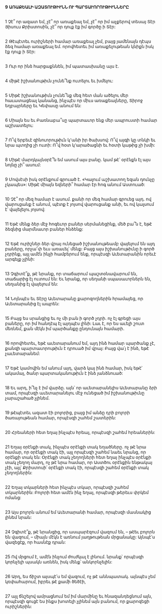**9 ԱՌԱՔԵԱԼԻ ԱԶԱՏՈՒԹԻՒՆՆ ՈՒ ՊԱՐՏԱՒՈՐՈՒԹԻՒՆՆԵՐԸ**

\
1 Չէ՞ որ ազատ եմ, չէ՞ որ առաքեալ եմ, չէ՞ որ իմ աչքերով տեսայ Տէր Յիսուս Քրիստոսին, չէ՞ որ դուք էք իմ գործը ի Տէր:

\
2 Թէպէտեւ ուրիշների համար առաքեալ չեմ, բայց յամենայն դէպս ձեզ համար առաքեալ եմ. որովհետեւ իմ առաքելութեան կնիքն իսկ էք դուք ի Տէր:

\
3 Ուր որ ինձ հարցաքննեն, իմ պատասխանը այս է.

\
4 միթէ իշխանութիւն չունե՞նք ուտելու եւ խմելու:

\
5 Միթէ իշխանութիւն չունե՞նք մեզ հետ ման ածելու մեր հաւատացեալ կանանց, ինչպէս որ միւս առաքեալները, Տիրոջ եղբայրները եւ Կեփասը անում են:

\
6 Միայն ես եւ Բառնաբա՞սը պարտաւոր ենք մեր ապրուստի համար աշխատելու:

\
7 Ո՞վ երբեւէ զինուորութիւն կ՚անի իր ծախսով: Ո՞վ այգի կը տնկի եւ նրա պտղից չի ուտի: Ո՞վ հօտ կ՚արածացնի եւ հօտի կաթից չի խմի:

\
8 Միթէ մարդկայնօրէ՞ն եմ ասում այս բանը. կամ թէ՝ օրէնքն էլ այս նոյնը չի՞ ասում:

\
9 Մովսէսի իսկ օրէնքում գրուած է. «Կալում աշխատող եզան դունչը չկապես»: Միթէ միայն եզների՞ համար էր հոգ անում Աստուած:

\
10 Չէ՞ որ մեզ համար է ասում. քանի որ մեզ համար գրուեց այդ. ով վարուցանք է անում, պէտք է յոյսով վարուցանք անի, եւ ով կալսում է՝ վայելելու յոյսով:

\
11 Եթէ մենք ձեր մէջ հոգեւոր բաներ սերմանեցինք, մեծ բա՞ն է, եթէ ձեզնից մարմնաւոր բաներ հնձենք:

\
12 Եթէ ուրիշներ ձեր վրայ ունեցած իշխանութեամբ վայելում են այդ բաները, որչա՜փ եւս առաւել՝ մենք: Բայց այս իշխանութիւնը ի գործ չդրինք, այլ ամէն ինչի համբերում ենք, որպէսզի Աւետարանին որեւէ արգելք չլինի:

\
13 Չգիտէ՞ք, թէ նրանք, որ տաճարում պաշտօնավարում են, տաճարից էլ ուտում են: Եւ նրանք, որ սեղանի սպասաւորներն են, սեղանից էլ վայելում են:

\
14 Նոյնպէս եւ Տէրը Աւետարանը քարոզողներին հրամայեց, որ Աւետարանից էլ ապրեն:

\
15 Բայց ես սրանցից եւ ոչ մի բան ի գործ չդրի. ոչ էլ գրեցի այս բաները, որ իմ հանդէպ էլ այդպէս լինի: Լաւ է, որ ես աւելի շուտ մեռնեմ, քան մէկն իմ պարծանքը ընդունայն համարի.

\
16 որովհետեւ, եթէ աւետարանում եմ, այդ ինձ համար պարծանք չէ, քանզի պարտաւորութիւն է դրուած իմ վրայ: Բայց վա՛յ է ինձ, եթէ չաւետարանեմ:

\
17 Եթէ կամովին եմ անում այդ, վարձ կայ ինձ համար, իսկ եթէ՝ ակամայ, ծանր պարտականութիւն է ինձ յանձնուած:

\
18 Եւ արդ, ի՞նչ է իմ վարձը. այն՝ որ աւետարանելիս Աւետարանը ձրի տամ, որպէսզի աւետարանելու մէջ ունեցած իմ իշխանութիւնը չարաշահած չլինեմ.

\
19 թէպէտեւ ազատ էի բոլորից, բայց իմ անձը դրի բոլորի ծառայութեան համար, որպէսզի շահեմ շատերին:

\
20 Հրեաների հետ եղայ ինչպէս հրեայ, որպէսզի շահեմ հրեաներին:

\
21 Եղայ օրէնքի տակ, ինչպէս օրէնքի տակ եղածները. ոչ թէ նրա համար, որ օրէնքի տակ էի, այլ որպէսզի շահեմ նաեւ նրանց, որ օրէնքի տակ են: Օրէնքի տակ չեղողների հետ եղայ ինչպէս օրէնքի տակ չեղող մարդ, ոչ թէ նրա համար, որ Աստծու օրէնքին ենթակայ չէի, այլ՝ Քրիստոսի՛ օրէնքի տակ էի, որպէսզի շահեմ օրէնքի տակ չեղողներին:

\
22 Եղայ տկարների հետ ինչպէս տկար, որպէսզի շահեմ տկարներին: Բոլորի հետ ամէն ինչ եղայ, որպէսզի թերեւս փրկեմ ոմանց:

\
23 Այս բոլորն անում եմ Աւետարանի համար, որպէսզի մասնակից լինեմ նրան:

\
24 Չգիտէ՞ք, թէ նրանցից, որ ասպարէզում վազում են, – թէեւ բոլորն են վազում, – միայն մէկն է առնում յաղթութեան մրցանակը: Այնպէ՛ս վազեցէք, որ հասնէք դրան:

\
25 Ով մրցում է, ամէն ինչում ժուժկալ է լինում. նրանք՝ որպէսզի կորնչելի պսակն առնեն, իսկ մենք՝ անկորնչելին:

\
26 Արդ, ես ճիշտ այսպէ՛ս եմ վազում, ոչ թէ աննպատակ. այնպէս չեմ կռփահարում, իբրեւ թէ քամի ծեծէի,

\
27 այլ ճնշելով ամրացնում եմ իմ մարմինը եւ հնազանդեցնում այն, որպէսզի գուցէ ես ինքս խոտելի չլինեմ այն բանում, որ քարոզեցի ուրիշներին:
